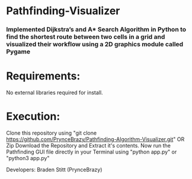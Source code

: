 # Pathfinding-Visualizer

### Implemented Dijkstra’s and A\* Search Algorithm in Python to find the shortest route between two cells in a grid and visualized their workflow using a 2D graphics module called Pygame

# Requirements:

No external libraries required for install.

# Execution:

Clone this repository using "git clone https://github.com/PrynceBrazy/Pathfinding-Algorithm-Visualizer.git"
OR Zip Download the Repository and Extract it's contents.
Now run the Pathfinding GUI file directly in your Terminal using "python app.py" or "python3 app.py"

Developers: Braden Stitt (PrynceBrazy)

